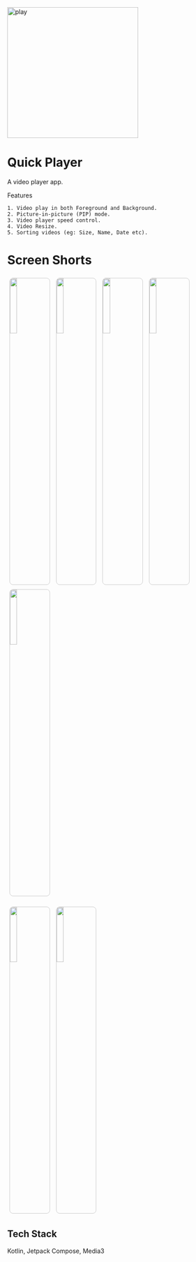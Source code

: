 
<img src="https://github.com/user-attachments/assets/0dce2ba0-6b7a-430b-b0f9-0fa73effa672" alt="play" height="300"/>

# Quick Player

A video player app.

Features 

    1. Video play in both Foreground and Background.
    2. Picture-in-picture (PIP) mode.
    3. Video player speed control.
    4. Video Resize.
    5. Sorting videos (eg: Size, Name, Date etc).

    

# Screen Shorts

<p>
  <img src="https://github.com/user-attachments/assets/a0302a6c-8407-45ad-a5fc-785ddb040cc2" width="18%" style="border:1px solid #ccc; border-radius:8px; margin:5px;" />
  <img src="https://github.com/user-attachments/assets/1605bc1e-c8a7-464b-93ad-e86e811bfdbe" width="18%" style="border:1px solid #ccc; border-radius:8px; margin:5px;" />
  <img src="https://github.com/user-attachments/assets/5a1bc797-aad5-4966-b91b-f13ca89e3928" width="18%" style="border:1px solid #ccc; border-radius:8px; margin:5px;" />
  <img src="https://github.com/user-attachments/assets/25cf0a5c-f50a-4893-97dc-c389880731a0" width="18%" style="border:1px solid #ccc; border-radius:8px; margin:5px;" />
  <img src="https://github.com/user-attachments/assets/b6d8964d-2da6-4c50-8b44-393e5cc726c1" width="18%" style="border:1px solid #ccc; border-radius:8px; margin:5px;" />
</p>
<p>
  <img src="https://github.com/user-attachments/assets/d2a94895-25fb-4ed3-a904-9af63ecac30f" width="18%" style="border:1px solid #ccc; border-radius:8px; margin:5px;" />
  <img src="https://github.com/user-attachments/assets/83b65fb0-82bf-4963-b364-6c5a057cd6d0" width="18%" style="border:1px solid #ccc; border-radius:8px; margin:5px;" />
</p>




## Tech Stack

Kotlin, Jetpack Compose, Media3

